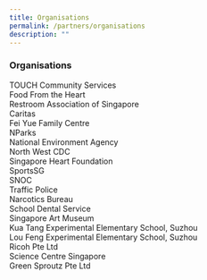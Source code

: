 ```yaml
---
title: Organisations
permalink: /partners/organisations
description: ""
---
```

### Organisations

TOUCH Community Services
<br>Food From the Heart
<br>Restroom Association of Singapore
<br>Caritas
<br>Fei Yue Family Centre
<br>NParks
<br>National Environment Agency 
<br>North West CDC
<br>Singapore Heart Foundation
<br>SportsSG
<br>SNOC
<br>Traffic Police
<br>Narcotics Bureau
<br>School Dental Service
<br>Singapore Art Museum
<br>Kua Tang Experimental Elementary School, Suzhou
<br>Lou Feng Experimental Elementary School, Suzhou
<br>Ricoh Pte Ltd
<br>Science Centre Singapore
<br>Green Sproutz Pte Ltd